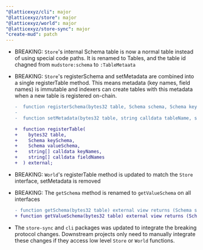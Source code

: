 ```yaml
---
"@latticexyz/cli": major
"@latticexyz/store": major
"@latticexyz/world": major
"@latticexyz/store-sync": major
"create-mud": patch
---
```


- BREAKING: `Store`'s internal Schema table is now a normal table instead of using special code paths. It is renamed to Tables, and the table id chagned from `mudstore:schema` to `:TableMetaata`
- BREAKING: `Store`'s registerSchema and setMetadata are combined into a single registerTable method. This means metadata (key names, field names) is immutable and indexers can create tables with this metadata when a new table is registered on-chain.

  ```diff
  -  function registerSchema(bytes32 table, Schema schema, Schema keySchema) external;
  -
  -  function setMetadata(bytes32 table, string calldata tableName, string[] calldata fieldNames) external;

  +  function registerTable(
  +    bytes32 table,
  +    Schema keySchema,
  +    Schema valueSchema,
  +    string[] calldata keyNames,
  +    string[] calldata fieldNames
  +  ) external;
  ```

- BREAKING: `World`'s registerTable method is updated to match the `Store` interface, setMetadata is removed
- BREAKING: The `getSchema` method is renamed to `getValueSchema` on all interfaces
  ```diff
  - function getSchema(bytes32 table) external view returns (Schema schema);
  + function getValueSchema(bytes32 table) external view returns (Schema valueSchema);
  ```
- The `store-sync` and `cli` packages was updated to integrate the breaking protocol changes. Downstream projects only need to manually integrate these changes if they access low level `Store` or `World` functions.
